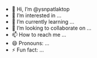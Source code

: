 - 👋 Hi, I’m @ysnpatlaktop
- 👀 I’m interested in ...
- 🌱 I’m currently learning ...
- 💞️ I’m looking to collaborate on ...
- 📫 How to reach me ...
- 😄 Pronouns: ...
- ⚡ Fun fact: ...

<!---
ysnpatlaktop/ysnpatlaktop is a ✨ special ✨ repository because its `README.md` (this file) appears on your GitHub profile.
You can click the Preview link to take a look at your changes.
print("Bené9
